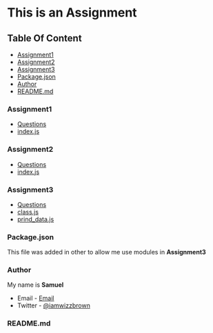 # This is an Assignment

## Table Of Content
- [Assignment1](#Assignment1)
- [Assignment2](#Assignment2)
- [Assignment3](#Assignment3)
- [Package.json](#Package.json)
- [Author](#Author)
- [README.md](#README.md)

### Assignment1
-   [Questions](./Assignment1/Assignment1.png)
-   [index.js](./Assignment1/index.js)

### Assignment2
-   [Questions](./Assignment2/Assignment2.png)
-   [index.js](./Assignment2/index.js)

### Assignment3
-   [Questions](./Assignment3/Assignment3.png)
-   [class.js](./Assignment3/class.js)
-   [prind_data.js](./Assignment3/print_data.js)

### Package.json

This file was added in other to allow me use modules in **Assignment3**

### Author

My name is **Samuel**
-   Email - [Email](mailto:okolisamuel21@gmail.com)
-   Twitter - [@iamwizzbrown](https://www.twitter.com/iamwizzbrown)

### README.md
